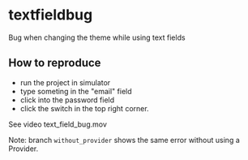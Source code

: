 # textfieldbug

Bug when changing the theme while using text fields

## How to reproduce

- run the project in simulator
- type someting in the "email" field
- click into the password field
- click the switch in the top right corner.

See video text_field_bug.mov

Note: branch `without_provider` shows the same error without using a Provider.
